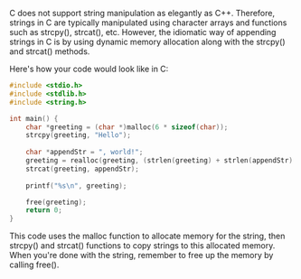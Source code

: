 C does not support string manipulation as elegantly as C++. Therefore, strings in C are typically manipulated using character arrays and functions such as strcpy(), strcat(), etc. However, the idiomatic way of appending strings in C is by using dynamic memory allocation along with the strcpy() and strcat() methods.

Here's how your code would look like in C:

```c
#include <stdio.h>
#include <stdlib.h>
#include <string.h>

int main() {
    char *greeting = (char *)malloc(6 * sizeof(char));
    strcpy(greeting, "Hello");
    
    char *appendStr = ", world!";
    greeting = realloc(greeting, (strlen(greeting) + strlen(appendStr) + 1) * sizeof(char));
    strcat(greeting, appendStr);
   
    printf("%s\n", greeting);

    free(greeting); 
    return 0;
}
```

This code uses the malloc function to allocate memory for the string, then strcpy() and strcat() functions to copy strings to this allocated memory. When you're done with the string, remember to free up the memory by calling free().
